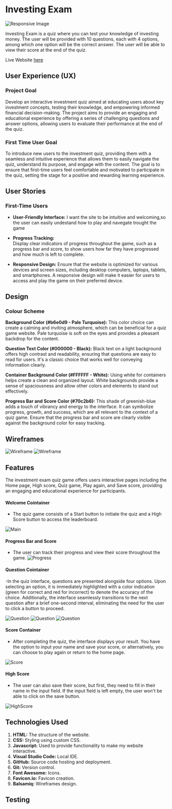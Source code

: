 # Investing Exam

![Responsive Image](assets/images/responsive.png)

Investing Exam is a quiz where you can test your knowledge of investing money. The user will be provided with 10 questions, each with 4 options, among which one option will be the correct answer. The user will be able to view their score at the end of the quiz.

Live Website [here](https://danijuniordev.github.io/investing-challenge/) <br>

## User Experience (UX)
### Project Goal
Develop an interactive investment quiz aimed at educating users about key investment concepts, testing their knowledge, and empowering informed financial decision-making. The project aims to provide an engaging and educational experience by offering a series of challenging questions and answer options, allowing users to evaluate their performance at the end of the quiz.

### First Time User Goal
To introduce new users to the investment quiz, providing them with a seamless and intuitive experience that allows them to easily navigate the quiz, understand its purpose, and engage with the content. The goal is to ensure that first-time users feel comfortable and motivated to participate in the quiz, setting the stage for a positive and rewarding learning experience.

## User Stories
### First-Time Users
- **User-Friendly Interface:** 
I want the site to be intuitive and welcoming,so the user can easily undestand how to play and navegate trought the game

- **Progress Tracking:**  
Display clear indicators of progress throughout the game, such as a progress bar and score, to show users how far they have progressed and how much is left to complete.

- **Responsive Design:** 
Ensure that the website is optimized for various devices and screen sizes, including desktop computers, laptops, tablets, and smartphones. A responsive design will make it easier for users to access and play the game on their preferred device.

## Design
### Colour Scheme
**Background Color (#b6e0d9 - Pale Turquoise):** This color choice can create a calming and inviting atmosphere, which can be beneficial for a quiz game website. Pale turquoise is soft on the eyes and provides a pleasant backdrop for the content.

**Question Text Color (#000000 - Black):** Black text on a light background offers high contrast and readability, ensuring that questions are easy to read for users. It's a classic choice that works well for conveying information clearly.

**Container Background Color (#FFFFFF - White):** Using white for containers helps create a clean and organized layout. White backgrounds provide a sense of spaciousness and allow other colors and elements to stand out effectively.

**Progress Bar and Score Color (#70c2b6):** This shade of greenish-blue adds a touch of vibrancy and energy to the interface. It can symbolize progress, growth, and success, which are all relevant to the context of a quiz game. Ensure that the progress bar and score are clearly visible against the background color for easy tracking.

## Wireframes

![Wireframe](assets/images/wireframemainpage.png) ![Wireframe](assets/images/wireframequestion.png)

## Features
The investment exam quiz game offers users interactive pages including the Home page, High score, Quiz game, Play again, and Save score, providing an engaging and educational experience for participants.

#### Welcome Cointainer 
- The quiz game consists of a Start button to initiate the quiz and a High Score button to access the leaderboard.

![Main](assets/images/indexpage.png)

#### Progress Bar and Score
- The user can track their progress and view their score throughout the game.
![Progress](assets/images/hud.png)

#### Question Cointainer
-In the quiz interface, questions are presented alongside four options. Upon selecting an option, it is immediately highlighted with a color indication (green for correct and red for incorrect) to denote the accuracy of the choice. Additionally, the interface seamlessly transitions to the next question after a brief one-second interval, eliminating the need for the user to click a button to proceed.

![Question](assets/images/question.png)
![Question](assets/images/rightanswer.png)
![Question](assets/images/wronganswer.png)

#### Score Container
- After completing the quiz, the interface displays your result. You have the option to input your name and save your score, or alternatively, you can choose to play again or return to the home page.

![Score](assets/images/scorepage.png)

#### High Score
- The user can also save their score, but first, they need to fill in their name in the input field. If the input field is left empty, the user won't be able to click on the save button.

![HighScore](assets/images/Highscore.png)

## Technologies Used

 1. **HTML:** The structure of the website.
 2. **CSS:** Styling using custom CSS.
 3. **Javascript:** Used to provide functionality to make my website interactive.
 4. **Visual Studio Code:** Local IDE.
 5. **GitHub:** Source code hosting and deployment.
 6. **Git:** Version control.
 7. **Font Awesome:** Icons.
 8. **Favicon.io:** Favicon creation.
 9. **Balsamiq:** Wireframes design.

 ## Testing
